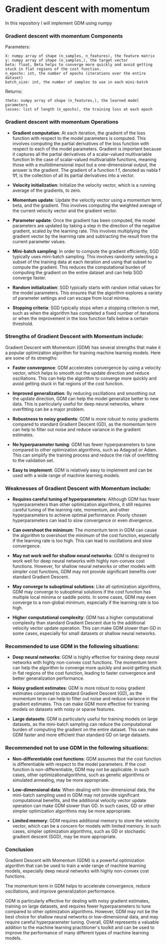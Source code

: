 # Gradient descent with momentum
In this repository I will implement GDM using numpy

### Gradient descent with momentum Components

Parameters:

    X: numpy array of shape (n_samples, n_features), the feature matrix
    y: numpy array of shape (n_samples,), the target vector
    beta: float, Beta helps to converge more quickly and avoid getting stuck in flat regions of the cost function.
    n_epochs: int, the number of epochs (iterations over the entire dataset)
    batch_size: int, the number of samples to use in each mini-batch
    
Returns:

    theta: numpy array of shape (n_features,), the learned model parameters
    losses: list of length (n_epochs), the training loss at each epoch



### Gradient descent with momentum Operations

* **Gradient computation**: At each iteration, the gradient of the loss function with respect to the model parameters is computed. This involves computing the partial derivatives of the loss function with respect to each of the model parameters.
Gradient is important because it captures all the partial derivatives of a scalar-valued multivariable function
In the case of scalar-valued multivariable functions, meaning those with a multidimensional input but a one-dimensional output, the answer is the gradient. The gradient of a function f f, denoted as nabla f ∇f, is the collection of all its partial derivatives into a vector.

* **Velocity initialization**: Initialize the velocity vector, which is a running average of the gradients, to zero.

* **Momentum update**: Update the velocity vector using a momentum term, beta, and the gradient. This involves computing the weighted average of the current velocity vector and the gradient vector.

* **Parameter update**: Once the gradient has been computed, the model parameters are updated by taking a step in the direction of the negative gradient, scaled by the learning rate. This involves multiplying the gradient vector by the learning rate and subtracting the result from the current parameter values.

* **Mini-batch sampling**: In order to compute the gradient efficiently, SGD typically uses mini-batch sampling. This involves randomly selecting a subset of the training data at each iteration and using that subset to compute the gradient. This reduces the computational burden of computing the gradient on the entire dataset and can help SGD converge faster.

* **Random initialization**: SGD typically starts with random initial values for the model parameters. This ensures that the algorithm explores a variety of parameter settings and can escape from local minima.

* **Stopping criteria**: SGD typically stops when a stopping criterion is met, such as when the algorithm has completed a fixed number of iterations or when the improvement in the loss function falls below a certain threshold.


### Strengths of Gradient Descent with Momentum include:

Gradient Descent with Momentum (GDM) has several strengths that make it a popular optimization algorithm for training machine learning models. Here are some of its strengths:

* **Faster convergence**: GDM accelerates convergence by using a velocity vector, which helps to smooth out the update direction and reduce oscillations. This can help the algorithm to converge more quickly and avoid getting stuck in flat regions of the cost function.

* **Improved generalization**: By reducing oscillations and smoothing out the update direction, GDM can help the model generalize better to new data. This is particularly useful for deep neural networks, where overfitting can be a major problem.

* **Robustness to noisy gradients**: GDM is more robust to noisy gradients compared to standard Gradient Descent (GD), as the momentum term can help to filter out noise and reduce variance in the gradient estimates.

* **No hyperparameter tuning**: GDM has fewer hyperparameters to tune compared to other optimization algorithms, such as Adagrad or Adam. This can simplify the training process and reduce the risk of overfitting to the validation set.

* **Easy to implement**: GDM is relatively easy to implement and can be used with a wide range of machine learning models.

### Weaknesses of Gradient Descent with Momentum include:

* **Requires careful tuning of hyperparameters**: Although GDM has fewer hyperparameters than other optimization algorithms, it still requires careful tuning of the learning rate, momentum, and other hyperparameters to achieve optimal performance. Poorly chosen hyperparameters can lead to slow convergence or even divergence.

* **Can overshoot the minimum**: The momentum term in GDM can cause the algorithm to overshoot the minimum of the cost function, especially if the learning rate is too high. This can lead to oscillations and slow convergence.

* **May not work well for shallow neural networks**: GDM is designed to work well for deep neural networks with highly non-convex cost functions. However, for shallow neural networks or other models with simpler cost functions, GDM may not provide significant benefits over standard Gradient Descent.

* **May converge to suboptimal solutions**: Like all optimization algorithms, GDM may converge to suboptimal solutions if the cost function has multiple local minima or saddle points. In some cases, GDM may even converge to a non-global minimum, especially if the learning rate is too high.

* **Higher computational complexity**: GDM has a higher computational complexity than standard Gradient Descent due to the additional velocity vector update operation. This can make GDM slower than GD in some cases, especially for small datasets or shallow neural networks.


### Recommended to use GDM in the following situations:

* **Deep neural networks**: GDM is highly effective for training deep neural networks with highly non-convex cost functions. The momentum term can help the algorithm to converge more quickly and avoid getting stuck in flat regions of the cost function, leading to faster convergence and better generalization performance.

* **Noisy gradient estimates**: GDM is more robust to noisy gradient estimates compared to standard Gradient Descent (GD), as the momentum term can help to filter out noise and reduce variance in the gradient estimates. This can make GDM more effective for training models on datasets with noisy or sparse features.

* **Large datasets**: GDM is particularly useful for training models on large datasets, as the mini-batch sampling can reduce the computational burden of computing the gradient on the entire dataset. This can make GDM faster and more efficient than standard GD on large datasets.

### Recommended not to use GDM in the following situations:

* **Non-differentiable cost functions**: GDM assumes that the cost function is differentiable with respect to the model parameters. If the cost function is non-differentiable, GDM may not be applicable. In such cases, other optimizationalgorithms, such as genetic algorithms or simulated annealing, may be more appropriate.

* **Low-dimensional data**: When dealing with low-dimensional data, the mini-batch sampling used in GDM may not provide significant computational benefits, and the additional velocity vector update operation can make GDM slower than GD. In such cases, GD or other simpler optimization algorithms may be more appropriate.

* **Limited memory**: GDM requires additional memory to store the velocity vector, which can be a concern for models with limited memory. In such cases, simpler optimization algorithms, such as GD or stochastic gradient descent (SGD), may be more appropriate.


### Conclusion

Gradient Descent with Momentum (GDM) is a powerful optimization algorithm that can be used to train a wide range of machine learning models, especially deep neural networks with highly non-convex cost functions. 

The momentum term in GDM helps to accelerate convergence, reduce oscillations, and improve generalization performance. 

GDM is particularly effective for dealing with noisy gradient estimates, training on large datasets, and requires fewer hyperparameters to tune compared to other optimization algorithms. However, GDM may not be the best choice for shallow neural networks or low-dimensional data, and may require careful hyperparameter tuning. Overall, GDM represents a valuable addition to the machine learning practitioner's toolkit and can be used to improve the performance of many different types of machine learning models.